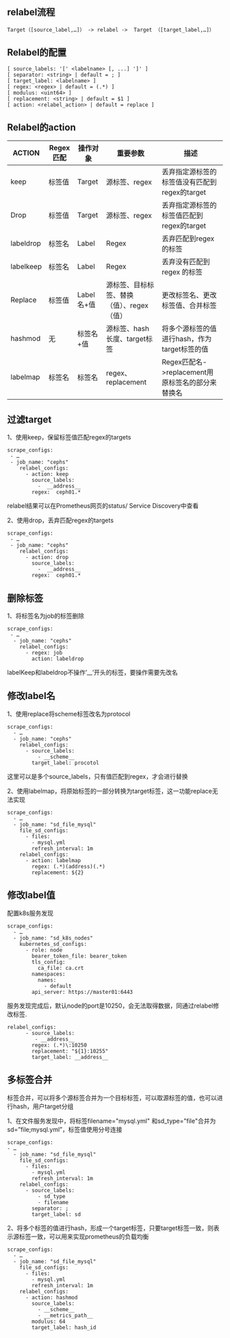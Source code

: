 relabel流程
---
```
Target（[source_label,…]） -> relabel ->  Target （[target_label,…]）
```

Relabel的配置
---
```
[ source_labels: '[' <labelname> [, ...] ']' ]
[ separator: <string> | default = ; ]
[ target_label: <labelname> ]
[ regex: <regex> | default = (.*) ]
[ modulus: <uint64> ]
[ replacement: <string> | default = $1 ]
[ action: <relabel_action> | default = replace ]
```

Relabel的action
---
| ACTION | Regex匹配 | 操作对象 | 重要参数 | 描述 |
|--------|-----------|--------|--------|------|
| keep | 标签值 | Target | 源标签、regex | 丢弃指定源标签的标签值没有匹配到regex的target |
| Drop | 标签值 | Target | 源标签、regex | 丢弃指定源标签的标签值匹配到regex的target |
| labeldrop | 标签名 | Label | Regex | 丢弃匹配到regex 的标签 |
| labelkeep | 标签名 | Label | Regex | 丢弃没有匹配到regex 的标签 |
| Replace | 标签值 | Label名+值 | 源标签、目标标签、替换（值）、regex（值） | 更改标签名、更改标签值、合并标签 |
| hashmod | 无 | 标签名+值 | 源标签、hash长度、target标签  | 将多个源标签的值进行hash，作为target标签的值 |
| labelmap | 标签名 | 标签名 | regex、replacement | Regex匹配名->replacement用原标签名的部分来替换名 |

过滤target
---
1、使用keep，保留标签值匹配regex的targets
```
scrape_configs:
 - …
 - job_name: "cephs"
    relabel_configs:
      - action: keep
        source_labels:
          -  __address__
        regex:  ceph01.* 
```
relabel结果可以在Prometheus网页的status/ Service Discovery中查看



2、使用drop，丢弃匹配regex的targets
```
scrape_configs:
 - …
 - job_name: "cephs"
    relabel_configs:
      - action: drop
        source_labels:
          -  __address__
        regex:  ceph01.*
```

删除标签
---
1、将标签名为job的标签删除
```
scrape_configs:
 - …
  - job_name: "cephs"
    relabel_configs:
      - regex: job
        action: labeldrop
```
labelKeep和labeldrop不操作’__’开头的标签，要操作需要先改名

修改label名
---

1、使用replace将scheme标签改名为protocol
```
scrape_configs:
  - …
  - job_name: "cephs"
    relabel_configs:
      - source_labels:
          - __scheme__
        target_label: procotol
```

这里可以是多个source_labels，只有值匹配到regex，才会进行替换

2、使用labelmap，将原始标签的一部分转换为target标签，这一功能replace无法实现
```
scrape_configs:
  - …
  - job_name: "sd_file_mysql"
    file_sd_configs:
      - files:
        - mysql.yml
        refresh_interval: 1m
    relabel_configs:
      - action: labelmap
        regex: (.*)(address)(.*) 
        replacement: ${2}
```

修改label值
---
配置k8s服务发现
```
scrape_configs:
  - …
  - job_name: "sd_k8s_nodes"
    kubernetes_sd_configs:
      - role: node
        bearer_token_file: bearer_token
        tls_config:
          ca_file: ca.crt
        namespaces:
          names:
            - default
        api_server: https://master01:6443
```

服务发现完成后，默认node的port是10250，会无法取得数据，同通过relabel修改标签.
```
relabel_configs:
      - source_labels:
         - __address__
        regex: (.*)\:10250
        replacement: "${1}:10255"
        target_label: __address__
```

多标签合并
---
标签合并，可以将多个源标签合并为一个目标标签，可以取源标签的值，也可以进行hash，用户target分组

1、在文件服务发现中，将标签filename="mysql.yml" 和sd_type="file"合并为sd=”file;mysql.yml”，标签值使用分号连接
```
scrape_configs:
- …
  - job_name: "sd_file_mysql"
    file_sd_configs:
      - files:
        - mysql.yml
        refresh_interval: 1m
    relabel_configs:
      - source_labels:
          - sd_type
          - filename
        separator: ;
        target_label: sd
```

2、将多个标签的值进行hash，形成一个target标签，只要target标签一致，则表示源标签一致，可以用来实现prometheus的负载均衡
```
scrape_configs:
  - …
  - job_name: "sd_file_mysql"
    file_sd_configs:
      - files:
        - mysql.yml
        refresh_interval: 1m
    relabel_configs:
      - action: hashmod
        source_labels:
          - __scheme__
          - __metrics_path__
        modulus: 64
        target_label: hash_id
```
